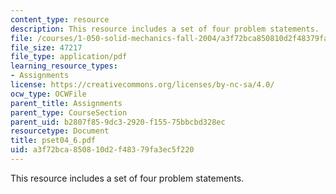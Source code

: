 ```yaml
---
content_type: resource
description: This resource includes a set of four problem statements.
file: /courses/1-050-solid-mechanics-fall-2004/a3f72bca850810d2f48379fa3ec5f220_pset04_6.pdf
file_size: 47217
file_type: application/pdf
learning_resource_types:
- Assignments
license: https://creativecommons.org/licenses/by-nc-sa/4.0/
ocw_type: OCWFile
parent_title: Assignments
parent_type: CourseSection
parent_uid: b2807f85-9dc3-2920-f155-75bbcbd328ec
resourcetype: Document
title: pset04_6.pdf
uid: a3f72bca-8508-10d2-f483-79fa3ec5f220
---
```

This resource includes a set of four problem statements.